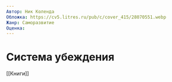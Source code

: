 ```yaml
---
Автор: Ник Коленда
Обложка: https://cv5.litres.ru/pub/c/cover_415/28070551.webp
Жанр: Саморазвитие
Оценка:
---
```


# Система убеждения

[[Книги]]